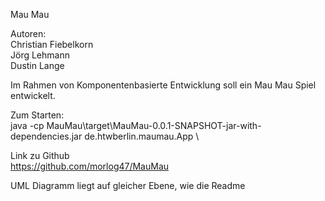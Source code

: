 Mau Mau

Autoren: \
Christian Fiebelkorn \
Jörg Lehmann \
Dustin Lange

Im Rahmen von Komponentenbasierte Entwicklung soll ein Mau Mau Spiel entwickelt.

Zum Starten:\
java -cp MauMau\target\MauMau-0.0.1-SNAPSHOT-jar-with-dependencies.jar de.htwberlin.maumau.App \

Link zu Github\
https://github.com/morlog47/MauMau

UML Diagramm liegt auf gleicher Ebene, wie die Readme